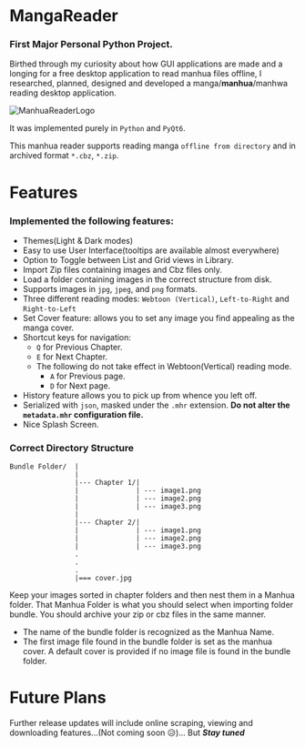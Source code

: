 # MangaReader

### First Major Personal Python Project.

Birthed through my curiosity about how GUI applications are made and a longing for a free desktop application to read manhua files offline, I researched, planned, designed and developed a manga/**manhua**/manhwa reading desktop application.

![ManhuaReaderLogo](https://github.com/[username]/[reponame]/blob/[branch]/mrlogoRound.png?raw=true)


It was implemented purely in `Python` and `PyQt6`.

This manhua reader supports reading manga `offline from directory` and in archived format `*.cbz`, `*.zip`.

# Features

### Implemented the following features:
- Themes(Light & Dark modes) 
- Easy to use User Interface(tooltips are available almost everywhere)
- Option to Toggle between List and Grid views in Library.
- Import Zip files containing images and Cbz files only.
- Load a folder containing images in the correct structure from disk.
- Supports images in `jpg`, `jpeg`, and `png` formats.
- Three different reading modes: `Webtoon (Vertical)`, `Left-to-Right` and `Right-to-Left`
- Set Cover feature: allows you to set any image you find appealing as the manga cover.
- Shortcut keys for navigation: 
    - `Q` for Previous Chapter.
    - `E` for Next Chapter.
    - The following do not take effect in Webtoon(Vertical) reading mode.
        - `A` for Previous page.
        - `D` for Next page.
- History feature allows you to pick up from whence you left off.
- Serialized with `json`, masked under the `.mhr` extension. __Do not alter the `metadata.mhr` configuration file.__
- Nice Splash Screen.


### Correct Directory Structure

    Bundle Folder/  |
                    |
                    |--- Chapter 1/|
                    |              | --- image1.png
                    |              | --- image2.png
                    |              | --- image3.png
                    |
                    |--- Chapter 2/|
                    |              | --- image1.png
                    |              | --- image2.png
                    |              | --- image3.png
                    .
                    .
                    .
                    |=== cover.jpg


Keep your images sorted in chapter folders and then nest them in a Manhua folder. That Manhua Folder is what you should select when importing folder bundle. You should archive your zip or cbz files in the same manner.
- The name of the bundle folder is recognized as the Manhua Name.
- The first image file found in the bundle folder is set as the manhua cover. A default cover is provided if no image file is found in the bundle folder.

# Future Plans
Further release updates will include online scraping, viewing and downloading features...(Not coming soon :disappointed_relieved:)... 
But ***Stay tuned***
